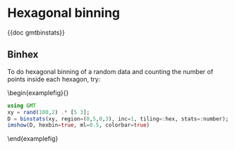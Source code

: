 # Hexagonal binning

{{doc gmtbinstats}}

## Binhex

To do hexagonal binning of a random data and counting the number of points inside each hexagon, try:

\begin{examplefig}{}
```julia
using GMT
xy = rand(100,2) .* [5 3];
D = binstats(xy, region=(0,5,0,3), inc=1, tiling=:hex, stats=:number);
imshow(D, hexbin=true, ml=0.5, colorbar=true)
```
\end{examplefig}